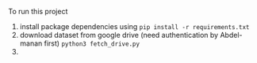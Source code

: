 To run this project 

1. install  package dependencies using `pip install -r requirements.txt`
2. download dataset from google drive (need authentication by Abdel-manan first) `python3 fetch_drive.py`
3. 